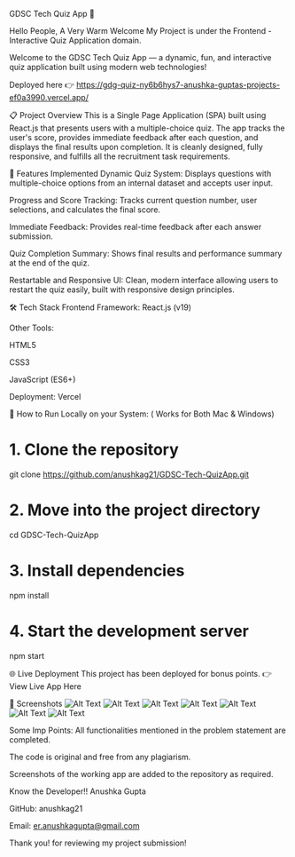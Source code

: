 GDSC Tech Quiz App 🎯

Hello People, A Very Warm Welcome My Project is  under the Frontend - Interactive Quiz Application domain.

Welcome to the GDSC Tech Quiz App — a dynamic, fun, and interactive quiz application built using modern web technologies!

Deployed here 👉 https://gdg-quiz-ny6b6hys7-anushka-guptas-projects-ef0a3990.vercel.app/

📋 Project Overview
This is a Single Page Application (SPA) built using React.js that presents users with a multiple-choice quiz. The app tracks the user's score, provides immediate feedback after each question, and displays the final results upon completion. It is cleanly designed, fully responsive, and fulfills all the recruitment task requirements.

🚀 Features Implemented
Dynamic Quiz System: Displays questions with multiple-choice options from an internal dataset and accepts user input.

Progress and Score Tracking: Tracks current question number, user selections, and calculates the final score.

Immediate Feedback: Provides real-time feedback after each answer submission.

Quiz Completion Summary: Shows final results and performance summary at the end of the quiz.

Restartable and Responsive UI: Clean, modern interface allowing users to restart the quiz easily, built with responsive design principles.

🛠️ Tech Stack
Frontend Framework: React.js (v19)

Other Tools:

HTML5

CSS3

JavaScript (ES6+)

Deployment: Vercel

📂 How to Run Locally on your System: ( Works for Both Mac & Windows)

# 1. Clone the repository
git clone https://github.com/anushkag21/GDSC-Tech-QuizApp.git

# 2. Move into the project directory
cd GDSC-Tech-QuizApp

# 3. Install dependencies
npm install

# 4. Start the development server
npm start

🌐 Live Deployment
This project has been deployed for bonus points.
👉 View Live App Here

📸 Screenshots
![Alt Text](assets/readme.png)
![Alt Text](assets/readme2.png)
![Alt Text](assets/readme3.png)
![Alt Text](assets/readme4.png)
![Alt Text](assets/readme5.png)
![Alt Text](assets/readme6.png)
![Alt Text](assets/readme7.png)


Some Imp Points:
All functionalities mentioned in the problem statement are completed.

The code is original and free from any plagiarism.

Screenshots of the working app are added to the repository as required.


Know the Developer!!
Anushka Gupta

GitHub: anushkag21

Email: er.anushkagupta@gmail.com

Thank you! for reviewing my project submission!

